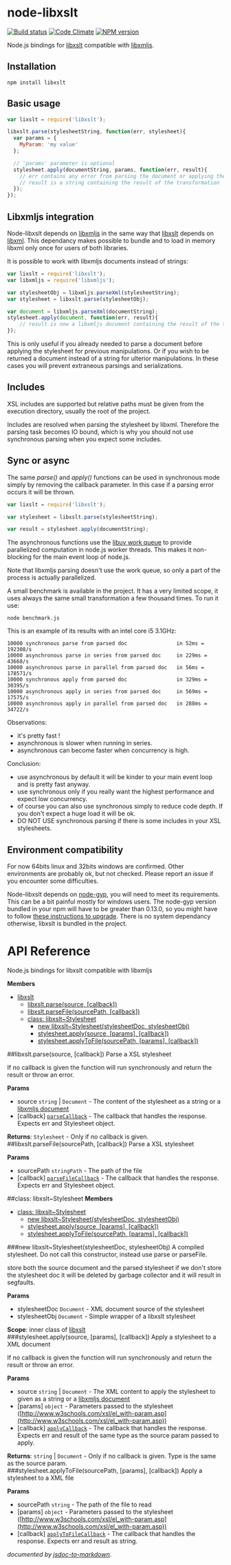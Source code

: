 node-libxslt
============

[![Build status](https://travis-ci.org/albanm/node-libxslt.svg)](https://travis-ci.org/albanm/node-libxslt)
[![Code Climate](https://codeclimate.com/github/albanm/node-libxslt/badges/gpa.svg)](https://codeclimate.com/github/albanm/node-libxslt)
[![NPM version](https://badge.fury.io/js/libxslt.svg)](http://badge.fury.io/js/libxslt)

Node.js bindings for [libxslt](http://xmlsoft.org/libxslt/) compatible with [libxmljs](https://github.com/polotek/libxmljs/issues/226).

Installation
------------

	npm install libxslt

Basic usage
-----------

```js
var lixslt = require('libxslt');

libxslt.parse(stylesheetString, function(err, stylesheet){
  var params = {
    MyParam: 'my value'
  };

  // 'params' parameter is optional
  stylesheet.apply(documentString, params, function(err, result){
    // err contains any error from parsing the document or applying the stylesheet
    // result is a string containing the result of the transformation
  });  
});
```

Libxmljs integration
--------------------

Node-libxslt depends on [libxmljs](https://github.com/polotek/libxmljs/issues/226) in the same way that [libxslt](http://xmlsoft.org/libxslt/) depends on [libxml](http://xmlsoft.org/). This dependancy makes possible to bundle and to load in memory libxml only once for users of both libraries.

It is possible to work with libxmljs documents instead of strings:

```js
var lixslt = require('libxslt');
var libxmljs = require('libxmljs');

var stylesheetObj = libxmljs.parseXml(stylesheetString);
var stylesheet = libxslt.parse(stylesheetObj);

var document = libxmljs.parseXml(documentString);
stylesheet.apply(document, function(err, result){
	// result is now a libxmljs document containing the result of the transformation
});

```

This is only useful if you already needed to parse a document before applying the stylesheet for previous manipulations.
Or if you wish to be returned a document instead of a string for ulterior manipulations.
In these cases you will prevent extraneous parsings and serializations.	

Includes
--------

XSL includes are supported but relative paths must be given from the execution directory, usually the root of the project.

Includes are resolved when parsing the stylesheet by libxml. Therefore the parsing task becomes IO bound, which is why you should not use synchronous parsing when you expect some includes.

Sync or async
-------------

The same *parse()* and *apply()* functions can be used in synchronous mode simply by removing the callback parameter.
In this case if a parsing error occurs it will be thrown.

```js
var lixslt = require('libxslt');

var stylesheet = libxslt.parse(stylesheetString);

var result = stylesheet.apply(documentString);

```

The asynchronous functions use the [libuv work queue](http://nikhilm.github.io/uvbook/threads.html#libuv-work-queue)
to provide parallelized computation in node.js worker threads. This makes it non-blocking for the main event loop of node.js.

Note that libxmljs parsing doesn't use the work queue, so only a part of the process is actually parallelized.

A small benchmark is available in the project. It has a very limited scope, it uses always the same small transformation a few thousand times.
To run it use:

    node benchmark.js

This is an example of its results with an intel core i5 3.1GHz:

```
10000 synchronous parse from parsed doc                in 52ms = 192308/s
10000 asynchronous parse in series from parsed doc     in 229ms = 43668/s
10000 asynchronous parse in parallel from parsed doc   in 56ms = 178571/s
10000 synchronous apply from parsed doc                in 329ms = 30395/s
10000 asynchronous apply in series from parsed doc     in 569ms = 17575/s
10000 asynchronous apply in parallel from parsed doc   in 288ms = 34722/s

```

Observations:
  - it's pretty fast !
  - asynchronous is slower when running in series.
  - asynchronous can become faster when concurrency is high.

Conclusion:
  - use asynchronous by default it will be kinder to your main event loop and is pretty fast anyway.
  - use synchronous only if you really want the highest performance and expect low concurrency.
  - of course you can also use synchronous simply to reduce code depth. If you don't expect a huge load it will be ok.
  - DO NOT USE synchronous parsing if there is some includes in your XSL stylesheets.

Environment compatibility
-------------------------

For now 64bits linux and 32bits windows are confirmed. Other environments are probably ok, but not checked. Please report an issue if you encounter some difficulties.

Node-libxslt depends on [node-gyp](https://github.com/TooTallNate/node-gyp), you will need to meet its requirements. This can be a bit painful mostly for windows users. The node-gyp version bundled in your npm will have to be greater than 0.13.0, so you might have to follow [these instructions to upgrade](https://github.com/TooTallNate/node-gyp/wiki/Updating-npm's-bundled-node-gyp). There is no system dependancy otherwise, libxslt is bundled in the project.

API Reference
=============
Node.js bindings for libxslt compatible with libxmljs

**Members**

* [libxslt](#module_libxslt)
  * [libxslt.parse(source, [callback])](#module_libxslt.parse)
  * [libxslt.parseFile(sourcePath, [callback])](#module_libxslt.parseFile)
  * [class: libxslt~Stylesheet](#module_libxslt..Stylesheet)
    * [new libxslt~Stylesheet(stylesheetDoc, stylesheetObj)](#new_module_libxslt..Stylesheet)
    * [stylesheet.apply(source, [params], [callback])](#module_libxslt..Stylesheet#apply)
    * [stylesheet.applyToFile(sourcePath, [params], [callback])](#module_libxslt..Stylesheet#applyToFile)

<a name="module_libxslt.parse"></a>
##libxslt.parse(source, [callback])
Parse a XSL stylesheet

If no callback is given the function will run synchronously and return the result or throw an error.

**Params**

- source `string` | `Document` - The content of the stylesheet as a string or a [libxmljs document](https://github.com/polotek/libxmljs/wiki/Document)  
- \[callback\] <code>[parseCallback](#parseCallback)</code> - The callback that handles the response. Expects err and Stylesheet object.  

**Returns**: `Stylesheet` - Only if no callback is given.  
<a name="module_libxslt.parseFile"></a>
##libxslt.parseFile(sourcePath, [callback])
Parse a XSL stylesheet

**Params**

- sourcePath `stringPath` - The path of the file  
- \[callback\] <code>[parseFileCallback](#parseFileCallback)</code> - The callback that handles the response. Expects err and Stylesheet object.  

<a name="module_libxslt..Stylesheet"></a>
##class: libxslt~Stylesheet
**Members**

* [class: libxslt~Stylesheet](#module_libxslt..Stylesheet)
  * [new libxslt~Stylesheet(stylesheetDoc, stylesheetObj)](#new_module_libxslt..Stylesheet)
  * [stylesheet.apply(source, [params], [callback])](#module_libxslt..Stylesheet#apply)
  * [stylesheet.applyToFile(sourcePath, [params], [callback])](#module_libxslt..Stylesheet#applyToFile)

<a name="new_module_libxslt..Stylesheet"></a>
###new libxslt~Stylesheet(stylesheetDoc, stylesheetObj)
A compiled stylesheet. Do not call this constructor, instead use parse or parseFile.

store both the source document and the parsed stylesheet
if we don't store the stylesheet doc it will be deleted by garbage collector and it will result in segfaults.

**Params**

- stylesheetDoc `Document` - XML document source of the stylesheet  
- stylesheetObj `Document` - Simple wrapper of a libxslt stylesheet  

**Scope**: inner class of [libxslt](#module_libxslt)  
<a name="module_libxslt..Stylesheet#apply"></a>
###stylesheet.apply(source, [params], [callback])
Apply a stylesheet to a XML document

If no callback is given the function will run synchronously and return the result or throw an error.

**Params**

- source `string` | `Document` - The XML content to apply the stylesheet to given as a string or a [libxmljs document](https://github.com/polotek/libxmljs/wiki/Document)  
- \[params\] `object` - Parameters passed to the stylesheet ([http://www.w3schools.com/xsl/el_with-param.asp](http://www.w3schools.com/xsl/el_with-param.asp))  
- \[callback\] <code>[applyCallback](#Stylesheet..applyCallback)</code> - The callback that handles the response. Expects err and result of the same type as the source param passed to apply.  

**Returns**: `string` | `Document` - Only if no callback is given. Type is the same as the source param.  
<a name="module_libxslt..Stylesheet#applyToFile"></a>
###stylesheet.applyToFile(sourcePath, [params], [callback])
Apply a stylesheet to a XML file

**Params**

- sourcePath `string` - The path of the file to read  
- \[params\] `object` - Parameters passed to the stylesheet ([http://www.w3schools.com/xsl/el_with-param.asp](http://www.w3schools.com/xsl/el_with-param.asp))  
- \[callback\] <code>[applyToFileCallback](#Stylesheet..applyToFileCallback)</code> - The callback that handles the response. Expects err and result as string.  

*documented by [jsdoc-to-markdown](https://github.com/75lb/jsdoc-to-markdown)*.